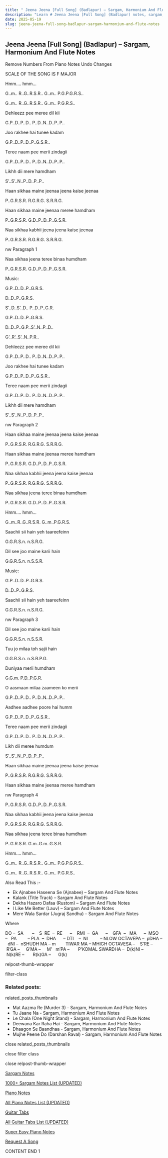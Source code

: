 ```yaml
---
title: " Jeena Jeena [Full Song] (Badlapur) – Sargam, Harmonium And Flute Notes"
description: "Learn # Jeena Jeena [Full Song] (Badlapur) notes, sargam, harmonium notations and flute notes. Easy step-by-step tutorial for beginners."
date: 2025-05-19
slug: jeena-jeena-full-song-badlapur-sargam-harmonium-and-flute-notes
---
```


## Jeena Jeena [Full Song] (Badlapur) – Sargam, Harmonium And Flute Notes

Remove Numbers From Piano Notes
Undo Changes

SCALE OF THE SONG IS F MAJOR

Hmm…. hmm…

G..m.. R..G..R.S.R.. G..m.. P.G.P.G.R.S..

G..m.. R..G..R.S.R.. G..m.. P.G.R.S..

Dehleezz pee meree dil kii

G.P..D..P..D.. P..D..N..D..P..P..

Joo rakhee hai tunee kadam

G.P..D..P..D..P..G.S.R..

Teree naam pee merii zindagii

G.P..D..P..D.. P..D..N..D..P..P..

Likhh dii mere hamdham

S’..S’..N..P..D..P..P..

Haan sikhaa maine jeenaa jeena kaise jeenaa

P..G.R.S.R. R.G.R.G. S.R.R.G.

Haan sikhaa maine jeenaa meree hamdham

P..G.R.S.R. G.D..P..D..P..G.S.R.

Naa sikhaa kabhii jeena jeena kaise jeenaa

P..G.R.S.R. R.G.R.G. S.R.R.G.

nw Paragraph 1

Naa sikhaa jeena teree binaa humdham

P..G.R.S.R. G.D..P..D..P..G.S.R.

Music:

G.P..D..D..P..G.R.S.

D..D..P..G.R.S.

S’..D..S’..D.. P..D..P..G.R.

G.P..D..D..P..G.R.S.

D..D..P..G.P..S’..N..P..D..

G’..R’..S’..N..P.R..

Dehleezz pee meree dil kii

G.P..D..P..D.. P..D..N..D..P..P..

Joo rakhee hai tunee kadam

G.P..D..P..D..P..G.S.R..

Teree naam pee merii zindagii

G.P..D..P..D.. P..D..N..D..P..P..

Likhh dii mere hamdham

S’..S’..N..P..D..P..P..

nw Paragraph 2

Haan sikhaa maine jeenaa jeena kaise jeenaa

P..G.R.S.R. R.G.R.G. S.R.R.G.

Haan sikhaa maine jeenaa meree hamdham

P..G.R.S.R. G.D..P..D..P..G.S.R.

Naa sikhaa kabhii jeena jeena kaise jeenaa

P..G.R.S.R. R.G.R.G. S.R.R.G.

Naa sikhaa jeena teree binaa humdham

P..G.R.S.R. G.D..P..D..P..G.S.R.

Hmm…. hmm…

G..m..R..G..R.S.R. G..m..P.G.R.S.

Saachii sii hain yeh taareefeinn

G.G.R.S.n. n.S.R.G.

Dil see joo maine karii hain

G.G.R.S.n. n.S.S.R.

Music:

G.P..D..D..P..G.R.S.

D..D..P..G.R.S.

Saachii sii hain yeh taareefeinn

G.G.R.S.n. n.S.R.G.

nw Paragraph 3

Dil see joo maine karii hain

G.G.R.S.n. n.S.S.R.

Tuu jo milaa toh sajii hain

G.G.R.S.n. n.S.R.P.G.

Duniyaa merii humdham

G.G.m. P.D..P.G.R.

O aasmaan milaa zaameen ko merii

G.P..D..P..D.. P..D..N..D..P..P..

Aadhee aadhee poore hai humm

G.P..D..P..D..P..G.S.R..

Teree naam pee merii zindagii

G.P..D..P..D.. P..D..N..D..P..P..

Likh dii meree humdum

S’..S’..N..P..D..P..P..

Haan sikhaa maine jeenaa jeena kaise jeenaa

P..G.R.S.R. R.G.R.G. S.R.R.G.

Haan sikhaa maine jeenaa meree hamdham

nw Paragraph 4

P..G.R.S.R. G.D..P..D..P..G.S.R.

Naa sikhaa kabhii jeena jeena kaise jeenaa

P..G.R.S.R. R.G.R.G. S.R.R.G.

Naa sikhaa jeena teree binaa humdham

P..G.R.S.R. G.m..G.m..G.S.R.

Hmm…. hmm…

G..m.. R..G..R.S.R.. G..m.. P.G.P.G.R.S..

G..m.. R..G..R.S.R.. G..m.. P.G.R.S..

Also Read This :-

- Ek Ajnabee Haseena Se (Ajnabee) – Sargam And Flute Notes
- Kalank (Title Track) – Sargam And Flute Notes
- Dekha Hazaro Dafaa (Rustom) – Sargam And Flute Notes
- I Like Me Better (Lauv) – Sargam And Flute Notes
- Mere Wala Sardar (Jugraj Sandhu) – Sargam And Flute Notes

Where

DO –  SA       –    S  RE  –  RE      –    RMI  –  GA      –    GFA  –   MA      –  MSO  –   PA         – PLA  –  DHA      – DTI    –  NI          – NLOW OCTAVEPA –  pDHA –  dNI –  nSHUDH MA – m        TIWAR MA – MHIGH OCTAVESA –    S’RE –     R’GA –     G’MA –     M’   m’PA –       P’KOMAL SWARDHA –  D(k)NI –       N(k)RE –       R(k)GA –      G(k)

relpost-thumb-wrapper

filter-class

### Related posts:

related_posts_thumbnails

- Mat Aazma Re (Murder 3) - Sargam, Harmonium And Flute Notes
- Tu Jaane Na - Sargam, Harmonium And Flute Notes
- Le Chala (One Night Stand) - Sargam, Harmonium And Flute Notes
- Deewana Kar Raha Hai - Sargam, Harmonium And Flute Notes
- Dhaagon Se Baandhaa - Sargam, Harmonium And Flute Notes
- Mujhe Peene Do (Darshan Raval) - Sargam, Harmonium And Flute Notes

close related_posts_thumbnails

close filter class

close relpost-thumb-wrapper

[Sargam Notes](/sargam-notes.html)

[1000+ Sargam Notes List (UPDATED)](/all-songs-list-sargam-notes.html)

[Piano Notes](/piano-notes.html)

[All Piano Notes List (UPDATED)](/all-songs-list-piano-notes.html)

[Guitar Tabs](/guitar-tabs.html)

[All Guitar Tabs List (UPDATED)](/all-songs-list-guitar-tabs.html)

[Super Easy Piano Notes](https://studywall.in/)

[Request A Song](/request-a-song.html)

CONTENT END 1
